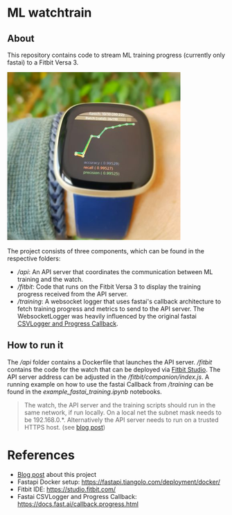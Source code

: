 # ML watchtrain

## About
This repository contains code to stream ML training progress (currently only fastai) to a Fitbit Versa 3. 

<p align="left">
  <img src="docs/assets/img/logo_watchtrain1.png?raw=true" width="400" title="ML watchtrain">
</p>

The project consists of three components, which can be found in the respective folders:
- */api*: An API server that coordinates the communication between ML training and the watch.
- */fitbit*: Code that runs on the Fitbit Versa 3 to display the training progress received from the API server.
- */training*: A websocket logger that uses fastai's callback architecture to fetch training progress and metrics to send to the API server. The WebsocketLogger was heavily influenced by the original fastai [CSVLogger and Progress Callback](https://docs.fast.ai/callback.progress.html).

## How to run it

The */api* folder contains a Dockerfile that launches the API server. */fitbit* contains the code for the watch that can be deployed via [Fitbit Studio](https://studio.fitbit.com/). The API server address can be adjusted in the */fitbit/companion/index.js*. A running example on how to use the fastai Callback from */training* can be found in the *example_fastai_training.ipynb* notebooks.


> The watch, the API server and the training scripts should run in the same network, if run locally. On a local net the subnet mask needs to be 192.168.0.*. Alternatively the API server needs to run on a trusted HTTPS host. (see [blog post](https://joatom.github.io/ai_curious/api/websockets/ml%20logging/fastai%20callbacks/2021/06/19/watchtrain.html))

# References
- [Blog post](https://joatom.github.io/ai_curious/api/websockets/ml%20logging/fastai%20callbacks/2021/06/19/watchtrain.html) about this project
- Fastapi Docker setup: https://fastapi.tiangolo.com/deployment/docker/
- Fitbit IDE: https://studio.fitbit.com/
- Fastai CSVLogger and Progress Callback: https://docs.fast.ai/callback.progress.html